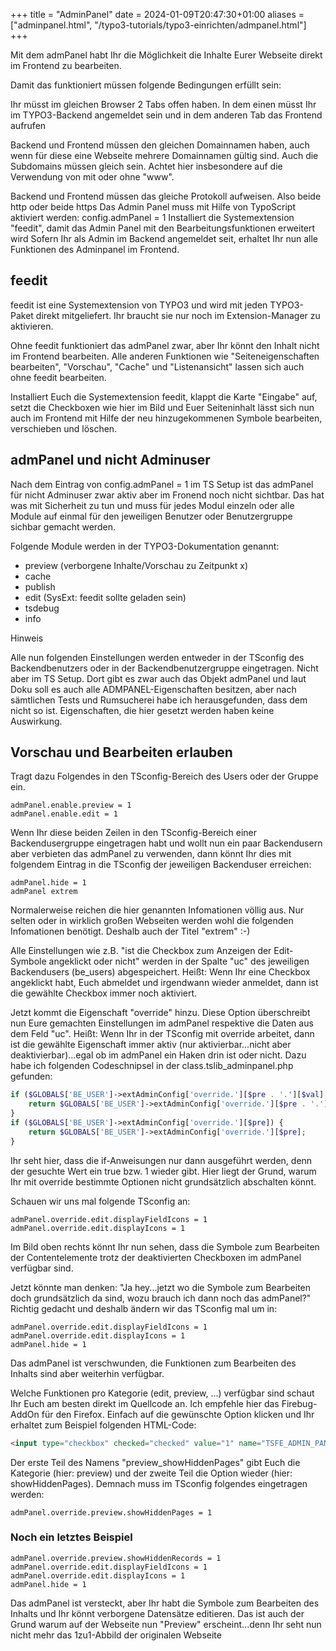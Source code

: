 +++
title = "AdminPanel"
date = 2024-01-09T20:47:30+01:00
aliases = ["adminpanel.html", "/typo3-tutorials/typo3-einrichten/admpanel.html"]
+++

Mit dem admPanel habt Ihr die Möglichkeit die Inhalte Eurer Webseite direkt im Frontend zu bearbeiten.

Damit das funktioniert müssen folgende Bedingungen erfüllt sein:

Ihr müsst im gleichen Browser 2 Tabs offen haben. In dem einen müsst Ihr im TYPO3-Backend angemeldet sein und in dem anderen Tab das Frontend aufrufen

Backend und Frontend müssen den gleichen Domainnamen haben, auch wenn für diese eine Webseite mehrere Domainnamen gültig sind. Auch die Subdomains müssen gleich sein. Achtet hier insbesondere auf die Verwendung von mit oder ohne "www".

Backend und Frontend müssen das gleiche Protokoll aufweisen. Also beide http oder beide https
Das Admin Panel muss mit Hilfe von TypoScript aktiviert werden: config.admPanel = 1
Installiert die Systemextension "feedit", damit das Admin Panel mit den Bearbeitungsfunktionen erweitert wird
Sofern Ihr als Admin im Backend angemeldet seit, erhaltet Ihr nun alle Funktionen des Adminpanel im Frontend.

## feedit

feedit ist eine Systemextension von TYPO3 und wird mit jeden TYPO3-Paket direkt mitgeliefert. Ihr braucht sie nur noch im Extension-Manager zu aktivieren.

Ohne feedit funktioniert das admPanel zwar, aber Ihr könnt den Inhalt nicht im Frontend bearbeiten. Alle anderen Funktionen wie "Seiteneigenschaften bearbeiten", "Vorschau", "Cache" und "Listenansicht" lassen sich auch ohne feedit bearbeiten.

Installiert Euch die Systemextension feedit, klappt die Karte "Eingabe" auf, setzt die Checkboxen wie hier im Bild und Euer Seiteninhalt lässt sich nun auch im Frontend mit Hilfe der neu hinzugekommenen Symbole bearbeiten, verschieben und löschen.

## admPanel und nicht Adminuser

Nach dem Eintrag von config.admPanel = 1 im TS Setup ist das admPanel für nicht Adminuser zwar aktiv aber im Fronend noch nicht sichtbar. Das hat was mit Sicherheit zu tun und muss für jedes Modul einzeln oder alle Module auf einmal für den jeweiligen Benutzer oder Benutzergruppe sichbar gemacht werden.

Folgende Module werden in der TYPO3-Dokumentation genannt:

- preview (verborgene Inhalte/Vorschau zu Zeitpunkt x)
- cache
- publish
- edit (SysExt: feedit sollte geladen sein)
- tsdebug
- info

Hinweis

Alle nun folgenden Einstellungen werden entweder in der TSconfig des Backendbenutzers oder in der Backendbenutzergruppe eingetragen. Nicht aber im TS Setup. Dort gibt es zwar auch das Objekt admPanel und laut Doku soll es auch alle ADMPANEL-Eigenschaften besitzen, aber nach sämtlichen Tests und Rumsucherei habe ich herausgefunden, dass dem nicht so ist. Eigenschaften, die hier gesetzt werden haben keine Auswirkung.

## Vorschau und Bearbeiten erlauben

Tragt dazu Folgendes in den TSconfig-Bereich des Users oder der Gruppe ein.

```typo3_typoscript
admPanel.enable.preview = 1
admPanel.enable.edit = 1
```

Wenn Ihr diese beiden Zeilen in den TSconfig-Bereich einer Backendusergruppe eingetragen habt und wollt nun ein paar Backendusern aber verbieten das admPanel zu verwenden, dann könnt Ihr dies mit folgendem Eintrag in die TSconfig der jeweiligen Backenduser erreichen:

```typo3_typoscript
admPanel.hide = 1
admPanel extrem
```

Normalerweise reichen die hier genannten Infomationen völlig aus. Nur selten oder in wirklich großen Webseiten werden wohl die folgenden Infomationen benötigt. Deshalb auch der Titel "extrem" :-)

Alle Einstellungen wie z.B. "ist die Checkbox zum Anzeigen der Edit-Symbole angeklickt oder nicht" werden in der Spalte "uc" des jeweiligen Backendusers (be_users) abgespeichert. Heißt: Wenn Ihr eine Checkbox angeklickt habt, Euch abmeldet und irgendwann wieder anmeldet, dann ist die gewählte Checkbox immer noch aktiviert.

Jetzt kommt die Eigenschaft "override" hinzu. Diese Option überschreibt nun Eure gemachten Einstellungen im admPanel respektive die Daten aus dem Feld "uc". Heißt: Wenn Ihr in der TSconfig mit override arbeitet, dann ist die gewählte Eigenschaft immer aktiv (nur aktivierbar...nicht aber deaktivierbar)...egal ob im admPanel ein Haken drin ist oder nicht. Dazu habe ich folgenden Codeschnipsel in der class.tslib_adminpanel.php gefunden:

```php
if ($GLOBALS['BE_USER']->extAdminConfig['override.'][$pre . '.'][$val] && $val) {
    return $GLOBALS['BE_USER']->extAdminConfig['override.'][$pre . '.'][$val];
}
if ($GLOBALS['BE_USER']->extAdminConfig['override.'][$pre]) {
    return $GLOBALS['BE_USER']->extAdminConfig['override.'][$pre];
}
```

Ihr seht hier, dass die if-Anweisungen nur dann ausgeführt werden, denn der gesuchte Wert ein true bzw. 1 wieder gibt. Hier liegt der Grund, warum Ihr mit override bestimmte Optionen nicht grundsätzlich abschalten könnt.

Schauen wir uns mal folgende TSconfig an:

```typo3_typoscript
admPanel.override.edit.displayFieldIcons = 1
admPanel.override.edit.displayIcons = 1
```

Im Bild oben rechts könnt Ihr nun sehen, dass die Symbole zum Bearbeiten der Contentelemente trotz der deaktivierten Checkboxen im admPanel verfügbar sind.

Jetzt könnte man denken: "Ja hey...jetzt wo die Symbole zum Bearbeiten doch grundsätzlich da sind, wozu brauch ich dann noch das admPanel?" Richtig gedacht und deshalb ändern wir das TSconfig mal um in:

```typo3_typoscript
admPanel.override.edit.displayFieldIcons = 1
admPanel.override.edit.displayIcons = 1
admPanel.hide = 1
```

Das admPanel ist verschwunden, die Funktionen zum Bearbeiten des Inhalts sind aber weiterhin verfügbar.

Welche Funktionen pro Kategorie (edit, preview, ...) verfügbar sind schaut Ihr Euch am besten direkt im Quellcode an. Ich empfehle hier das Firebug-AddOn für den Firefox. Einfach auf die gewünschte Option klicken und Ihr erhaltet zum Beispiel folgenden HTML-Code:

```html
<input type="checkbox" checked="checked" value="1" name="TSFE_ADMIN_PANEL[preview_showHiddenPages]">
```

Der erste Teil des Namens "preview_showHiddenPages" gibt Euch die Kategorie (hier: preview) und der zweite Teil die Option wieder (hier: showHiddenPages). Demnach muss im TSconfig folgendes eingetragen werden:

```typo3_typoscript
admPanel.override.preview.showHiddenPages = 1
```

### Noch ein letztes Beispiel

```typo3_typoscript
admPanel.override.preview.showHiddenRecords = 1
admPanel.override.edit.displayFieldIcons = 1
admPanel.override.edit.displayIcons = 1
admPanel.hide = 1
```

Das admPanel ist versteckt, aber Ihr habt die Symbole zum Bearbeiten des Inhalts und Ihr könnt verborgene Datensätze editieren. Das ist auch der Grund warum auf der Webseite nun "Preview" erscheint...denn Ihr seht nun nicht mehr das 1zu1-Abbild der originalen Webseite
